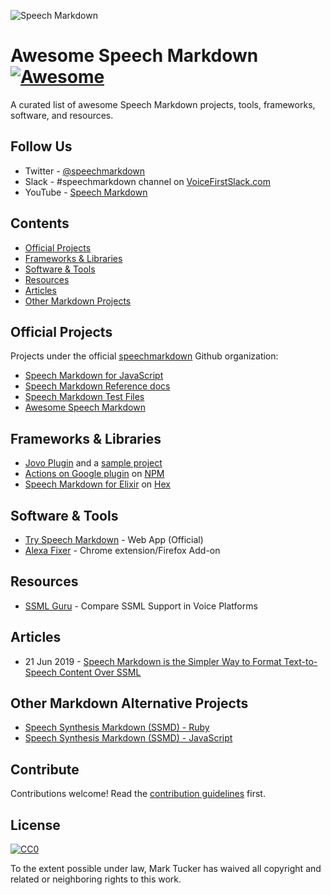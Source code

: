 ![Speech Markdown](logo.png)

# Awesome Speech Markdown [![Awesome](https://awesome.re/badge.svg)](https://awesome.re)


A curated list of awesome Speech Markdown projects, tools, frameworks, software, and resources.

## Follow Us
- Twitter - [@speechmarkdown](https://twitter.com/speechmarkdown)
- Slack - #speechmarkdown channel on [VoiceFirstSlack.com](http://voicefirstslack.com/)
- YouTube - [Speech Markdown](https://www.youtube.com/channel/UCQ8M3CEhRDan8qIuptnF2IA/)

## Contents

- [Official Projects](#official-projects)
- [Frameworks & Libraries](#frameworks-libraries)
- [Software & Tools](#software)
- [Resources](#resources)
- [Articles](#articles)
- [Other Markdown Projects](#other-markdown-projects)


## Official Projects

Projects under the official [speechmarkdown](https://github.com/speechmarkdown/) Github organization:

- [Speech Markdown for JavaScript](https://github.com/speechmarkdown/speechmarkdown-js)
- [Speech Markdown Reference docs](https://github.com/speechmarkdown/docs-speechmarkdown-reference)
- [Speech Markdown Test Files](https://github.com/speechmarkdown/speechmarkdown-test-files)
- [Awesome Speech Markdown](https://github.com/speechmarkdown/awesome-speechmarkdown)

## Frameworks & Libraries

- [Jovo Plugin](https://github.com/speechmarkdown/jovo-plugin-speechmarkdown) and a [sample project](https://github.com/speechmarkdown/jovo-sample-speechmarkdown)
- [Actions on Google plugin](https://github.com/actions-on-google-labs/dialogflow-speech-markdown-plugin-nodejs) on [NPM](https://www.npmjs.com/package/actions-on-google-speech-markdown-plugin)
- [Speech Markdown for Elixir](https://github.com/spokestack/speechmarkdown-ex) on [Hex](https://hex.pm/packages/speechmarkdown)

## Software & Tools
- [Try Speech Markdown](https://www.speechmarkdown.org/try/) - Web App (Official)
- [Alexa Fixer](http://alexafixer.com/) - Chrome extension/Firefox Add-on

## Resources

- [SSML Guru](http://ssml.guru/) - Compare SSML Support in Voice Platforms

## Articles

- 21 Jun 2019 - [Speech Markdown is the Simpler Way to Format Text-to-Speech Content Over SSML](https://voicebot.ai/2019/06/20/speech-markdown-is-the-simpler-way-to-format-text-to-speech-content-over-ssml/)

## Other Markdown Alternative Projects
- [Speech Synthesis Markdown (SSMD) - Ruby](https://github.com/machisuji/ssmd)
- [Speech Synthesis Markdown (SSMD) - JavaScript](https://github.com/fabien88/ssmd)

## Contribute

Contributions welcome! Read the [contribution guidelines](contributing.md) first.


## License

[![CC0](https://mirrors.creativecommons.org/presskit/buttons/88x31/svg/cc-zero.svg)](https://creativecommons.org/publicdomain/zero/1.0)

To the extent possible under law, Mark Tucker has waived all copyright and
related or neighboring rights to this work.
